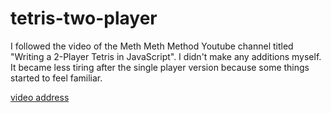 # tetris-two-player



I followed the video of the Meth Meth Method Youtube channel titled "Writing a 2-Player Tetris in JavaScript". I didn't make any additions myself. It became less tiring after the single player version because some things started to feel familiar.

[video address](https://www.youtube.com/watch?v=JJo5JpbuTTs)
